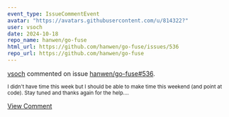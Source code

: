 ```yaml
---
event_type: IssueCommentEvent
avatar: "https://avatars.githubusercontent.com/u/814322?"
user: vsoch
date: 2024-10-18
repo_name: hanwen/go-fuse
html_url: https://github.com/hanwen/go-fuse/issues/536
repo_url: https://github.com/hanwen/go-fuse
---
```


<a href='https://github.com/vsoch' target='_blank'>vsoch</a> commented on issue <a href='https://github.com/hanwen/go-fuse/issues/536' target='_blank'>hanwen/go-fuse#536</a>.

<small>I didn't have time this week but I should be able to make time this weekend (and point at code). Stay tuned and thanks again for the help....</small>

<a href='https://github.com/hanwen/go-fuse/issues/536' target='_blank'>View Comment</a>